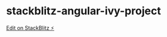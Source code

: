 # stackblitz-angular-ivy-project

[Edit on StackBlitz ⚡️](https://stackblitz.com/edit/angular-ivy-whzlod)